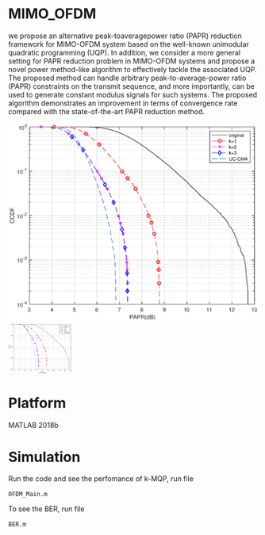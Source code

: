 # MIMO_OFDM
we propose an alternative peak-toaveragepower ratio (PAPR) reduction framework for MIMO-OFDM
system based on the well-known unimodular quadratic
programming (UQP). In addition, we consider a more general
setting for PAPR reduction problem in MIMO-OFDM systems
and propose a novel power method-like algorithm to effectively
tackle the associated UQP. The proposed method can handle
arbitrary peak-to-average-power ratio (PAPR) constraints on
the transmit sequence, and more importantly, can be used to
generate constant modulus signals for such systems. The proposed
algorithm demonstrates an improvement in terms of convergence
rate compared with the state-of-the-art PAPR reduction method.

![PAPR_Reduction](https://github.com/coran123/MIMO_OFDM/raw/master/pictures/papr_10000.jpg)
<img src="https://github.com/coran123/MIMO_OFDM/raw/master/pictures/papr_10000.jpg" alt="icon" width="128px">
# Platform
MATLAB 2018b

# Simulation
Run the code and see the perfomance of k-MQP, run file

```
OFDM_Main.m
```

To see the BER, run file

```
BER.m
```
